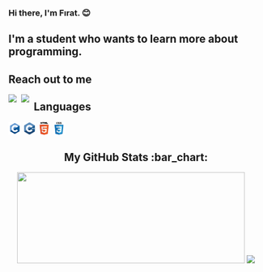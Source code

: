 ### Hi there, I'm Fırat. :blush: 

## I'm a student who wants to learn more about programming.

## Reach out to me


[<img width="25" src="https://unpkg.com/simple-icons@v8/icons/instagram.svg" align="left"/>][instagram]


[<img width="25" src="https://unpkg.com/simple-icons@v8/icons/linkedin.svg" align="left"/>][linkedin]






## Languages

<img src="https://raw.githubusercontent.com/github/explore/f3e22f0dca2be955676bc70d6214b95b13354ee8/topics/c/c.png" width="25" height="25">
<img src="https://raw.githubusercontent.com/github/explore/f3e22f0dca2be955676bc70d6214b95b13354ee8/topics/cpp/cpp.png" width="25" height="25">
<img src="https://raw.githubusercontent.com/github/explore/80688e429a7d4ef2fca1e82350fe8e3517d3494d/topics/html/html.png" width="25" height="25">
<img src="https://raw.githubusercontent.com/github/explore/80688e429a7d4ef2fca1e82350fe8e3517d3494d/topics/css/css.png" width="25" height="25">




<h2 align="center">My GitHub Stats :bar_chart:</h2>
<p align="center">
  <img src="https://github-readme-stats.vercel.app/api?username=frtcsk33&show_icons=true&theme=tokyonight" width="450" height="180">
  <img src="https://github-readme-stats.vercel.app/api/top-langs/?username=frtcsk33&layout=compact&theme=tokyonight" height="180">







[instagram]: https://www.instagram.com/c.frat/

[Linkedin]: https://www.linkedin.com/in/firatcoskunn/



